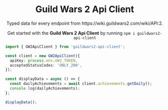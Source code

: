 <h1 align="center">
  Guild Wars 2 Api Client
</h1>

<p align="center">
  Typed data for every endpoint from https://wiki.guildwars2.com/wiki/API:2.
</p>

<p align="center">
  Get started with the <b>Guild Wars 2 Api Client</b> by running <code>npm i guildwars2-api-client</code>
</p>

```ts
import { GW2ApiClient } from 'guildwars2-api-client';

const client = new GW2ApiClient({
  apiKey: process.env.GW2_TOKEN,
  acceptedStatusCodes: 'ONLY_200',
});

const displayData = async () => {
  const dailyAchievements = await client.achievements.getDaily();
  console.log(dailyAchievements);
};

displayData();
```

